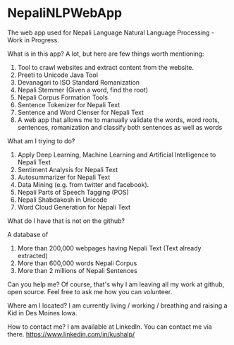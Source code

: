 # NepaliNLPWebApp
The web app used for Nepali Language Natural Language Processing - Work in Progress.

What is in this app?
A lot, but here are few things worth mentioning:
1. Tool to crawl websites and extract content from the website.
2. Preeti to Unicode Java Tool
3. Devanagari to ISO Standard Romanization
4. Nepali Stemmer (Given a word, find the root)
5. Nepali Corpus Formation Tools
6. Sentence Tokenizer for Nepali Text
7. Sentence and Word Clenser for Nepali Text
8. A web app that allows me to manually validate the words, word roots, sentences, romanization and classify both sentences as well as words


What am I trying to do?
1. Apply Deep Learning, Machine Learning and Artificial Intelligence to Nepali Text
2. Sentiment Analysis for Nepali Text
3. Autosummarizer for Nepali Text
4. Data Mining (e.g. from twitter and facebook).
5. Nepali Parts of Speech Tagging (POS)
6. Nepali Shabdakosh in Unicode
7. Word Cloud Generation for Nepali Text


What do I have that is not on the github?

A database of
1. More than 200,000 webpages having Nepali Text (Text already extracted)
2. More than 600,000 words Nepali Corpus
3. More than 2 millions of Nepali Sentences

Can you help me?
Of course, that's why I am leaving all my work at github, open source. Feel free to ask me how you can volunteer.

Where am I located?
I am currently living / working / breathing and raising a Kid in Des Moines Iowa.

How to contact me?
I am available at LinkedIn. You can contact me via there. 
https://www.linkedin.com/in/kushalp/









